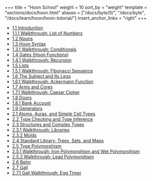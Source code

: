 +++
title = "Hoon School"
weight = 10
sort_by = "weight"
template = "sections/docs/hoon.html"
aliases = ["/docs/byte/0/", "/docs/byte", "/docs/learn/hoon/hoon-tutorial/"]
insert_anchor_links = "right"
+++

- [1.1 Introduction](https://urbit.org/docs/hoon/hoon-school/intro)
- [1.1.1 Walkthrough: List of Numbers](https://urbit.org/docs/hoon/hoon-school/list-of-numbers)
- [1.2 Nouns](https://urbit.org/docs/hoon/hoon-school/nouns)
- [1.3 Hoon Syntax](https://urbit.org/docs/hoon/hoon-school/hoon-syntax)
- [1.3.1 Walkthrough: Conditionals](https://urbit.org/docs/hoon/hoon-school/conditionals)
- [1.4 Gates (Hoon Functions)](https://urbit.org/docs/hoon/hoon-school/gates)
- [1.4.1 Walkthrough: Recursion](https://urbit.org/docs/hoon/hoon-school/recursion)
- [1.5 Lists](https://urbit.org/docs/hoon/hoon-school/lists)
- [1.5.1 Walkthrough: Fibonacci Sequence](https://urbit.org/docs/hoon/hoon-school/fibonacci)
- [1.6 The Subject and Its Legs](https://urbit.org/docs/hoon/hoon-school/the-subject-and-its-legs)
- [1.6.1 Walkthrough: Ackermann Function](https://urbit.org/docs/hoon/hoon-school/ackermann)
- [1.7 Arms and Cores](https://urbit.org/docs/hoon/hoon-school/arms-and-cores)
- [1.7.1 Walkthrough: Caesar Cipher](https://urbit.org/docs/hoon/hoon-school/caesar)
- [1.8 Doors](https://urbit.org/docs/hoon/hoon-school/doors)
- [1.8.1 Bank Account](https://urbit.org/docs/hoon/hoon-school/bank-account)
- [1.9 Generators](https://urbit.org/docs/hoon/hoon-school/generators)
- [2.1 Atoms, Auras, and Simple Cell Types](https://urbit.org/docs/hoon/hoon-school/atoms-auras-and-simple-cell-types)
- [2.2 Type Checking and Type Inference](https://urbit.org/docs/hoon/hoon-school/type-checking-and-type-inference)
- [2.3 Structures and Complex Types](https://urbit.org/docs/hoon/hoon-school/structures-and-complex-types)
- [2.3.1 Walkthrough: Libraries](https://urbit.org/docs/hoon/hoon-school/libraries)
- [2.3.2 Molds](https://urbit.org/docs/hoon/hoon-school/molds)
- [2.4 Standard Library: Trees, Sets, and Maps](https://urbit.org/docs/hoon/hoon-school/trees-sets-and-maps)
- [2.5 Type Polymorphism](https://urbit.org/docs/hoon/hoon-school/type-polymorphism)
- [2.5.1 Walkthrough: Iron Polymorphism and Wet Polymorphism](https://urbit.org/docs/hoon/hoon-school/iron-polymorphism)
- [2.5.2 Walkthrough: Lead Polymorphism](https://urbit.org/docs/hoon/hoon-school/lead-polymorphism)
- [2.6 Behn](https://urbit.org/docs/hoon/hoon-school/behn)
- [2.7 Gall](https://urbit.org/docs/hoon/hoon-school/gall)
- [2.7.1 Gall Walkthrough: Egg Timer](https://urbit.org/docs/hoon/hoon-school/egg-timer)
